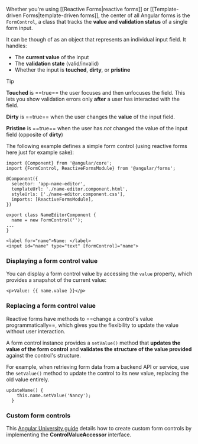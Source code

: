 
Whether you're using [[Reactive Forms|reactive forms]] or [[Template-driven Forms|template-driven forms]], the center of all Angular forms is the `FormControl`, a class that tracks the **value and validation status** of a single form input.

It can be though of as an object that represents an individual input field. It handles:
- The **current value** of the input
- The **validation state** (valid/invalid)    
- Whether the input is **touched**, **dirty**, or **pristine**

>[!tip]
> **Touched** is ==true== the user focuses and then unfocuses the field. This lets you show validation errors only **after** a user has interacted with the field.
> 
> **Dirty** is ==true== when the user changes the **value** of the input field.
> 
> **Pristine** is ==true== when the user has _not_ changed the value of the input field (opposite of **dirty**)

The following example defines a simple form control (using reactive forms here just for example sake):

```angular-ts
import {Component} from '@angular/core';
import {FormControl, ReactiveFormsModule} from '@angular/forms';

@Component({
  selector: 'app-name-editor',
  templateUrl: './name-editor.component.html',
  styleUrls: ['./name-editor.component.css'],
  imports: [ReactiveFormsModule],
})

export class NameEditorComponent {
  name = new FormControl('');
...
}
```

```angular-html
<label for="name">Name: </label>
<input id="name" type="text" [formControl]="name">
```

### Displaying a form control value

You can display a form control value by accessing the `value` property, which provides a snapshot of the current value:

```angular-html
<p>Value: {{ name.value }}</p>
```


### Replacing a form control value

Reactive forms have methods to ==change a control's value programmatically==, which gives you the flexibility to update the value without user interaction. 

A form control instance provides a `setValue()` method that **updates the value of the form control** and **validates the structure of the value provided** against the control's structure. 

For example, when retrieving form data from a backend API or service, use the `setValue()` method to update the control to its new value, replacing the old value entirely.

```angular-ts
updateName() {
    this.name.setValue('Nancy');
  }
```

### Custom form controls

This [Angular University guide](https://blog.angular-university.io/angular-custom-form-controls/) details how to create custom form controls by implementing the **ControlValueAccessor** interface.
